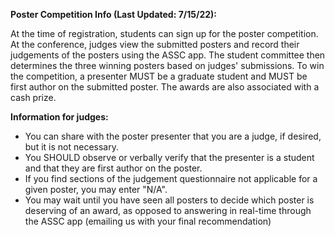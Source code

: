 **Poster Competition Info (Last Updated: 7/15/22):**

At the time of registration, students can sign up for the poster competition. At the conference, judges view the submitted posters and record their judgements of the posters using the ASSC app. The student committee then determines the three winning posters based on judges' submissions. To win the competition, a presenter MUST be a graduate student and MUST be first author on the submitted poster. The awards are also associated with a cash prize.

**Information for judges:**

- You can share with the poster presenter that you are a judge, if desired, but it is not necessary.
- You SHOULD observe or verbally verify that the presenter is a student and that they are first author on the poster.
- If you find sections of the judgement questionnaire not applicable for a given poster, you may enter "N/A".
- You may wait until you have seen all posters to decide which poster is deserving of an award, as opposed to answering in real-time through the ASSC app (emailing us with your final recommendation)
